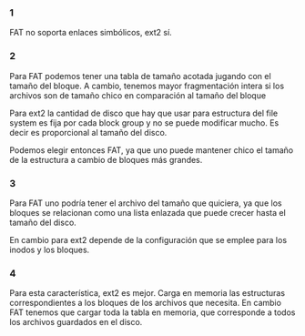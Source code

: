 ### 1

FAT no soporta enlaces simbólicos, ext2 sí.

### 2

Para FAT podemos tener una tabla de tamaño acotada jugando con el tamaño del bloque. A cambio, tenemos mayor fragmentación intera si los archivos son de tamaño chico en comparación al tamaño del bloque

Para ext2 la cantidad de disco que hay que usar para estructura del file system es fija por cada block group y no se puede modificar mucho. Es decir es proporcional al tamaño del disco.

Podemos elegir entonces FAT, ya que uno puede mantener chico el tamaño de la estructura a cambio de bloques más grandes.

### 3

Para FAT uno podría tener el archivo del tamaño que quiciera, ya que los bloques se relacionan como una lista enlazada que puede crecer hasta el tamaño del disco.

En cambio para ext2 depende de la configuración que se emplee para los inodos y los bloques.

### 4

Para esta característica, ext2 es mejor. Carga en memoria las estructuras correspondientes a los bloques de los archivos que necesita. En cambio FAT tenemos que cargar toda la tabla en memoria, que corresponde a todos los archivos guardados en el disco.